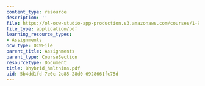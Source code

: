 ```yaml
---
content_type: resource
description: ''
file: https://ol-ocw-studio-app-production.s3.amazonaws.com/courses/1-978-from-nano-to-macro-introduction-to-atomistic-modeling-techniques-january-iap-2007/5b4dd1fd7e0c2e8528d06928661fc75d_8hybrid_hmltnins.pdf
file_type: application/pdf
learning_resource_types:
- Assignments
ocw_type: OCWFile
parent_title: Assignments
parent_type: CourseSection
resourcetype: Document
title: 8hybrid_hmltnins.pdf
uid: 5b4dd1fd-7e0c-2e85-28d0-6928661fc75d
---
```

